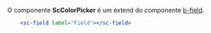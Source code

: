 O componente **ScColorPicker** é um extend do componente [b-field](https://buefy.github.io/#/documentation/field).

```jsx
    <sc-field label="Field"></sc-field>
```
